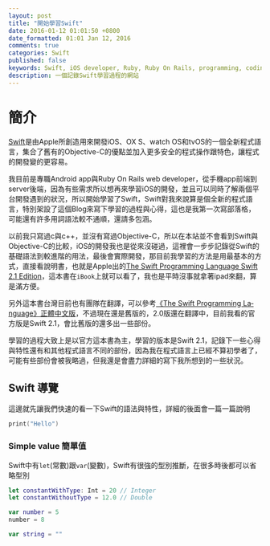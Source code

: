 ```yaml
---
layout: post
title: "開始學習Swift"
date: 2016-01-12 01:01:50 +0800
date_formatted: 01:01 Jan 12, 2016
comments: true
categories: Swift
published: false
keywords: Swift, iOS developer, Ruby, Ruby On Rails, programming, coding, Octopress, 用嘴寫code
description: 一個記錄Swift學習過程的網站
---
```


簡介
===

[Swift][]是由Apple所創造用來開發iOS、OX S、watch OS和tvOS的一個全新程式語言，集合了舊有的Objective-C的優點並加入更多安全的程式操作跟特色，讓程式的開發變的更容易。

<!-- more -->

我目前是專職Android app與Ruby On Rails web developer，從手機app前端到server後端，因為有些需求所以想再來學習iOS的開發，並且可以同時了解兩個平台開發遇到的狀況，所以開始學習了Swift，Swift對我來說算是個全新的程式語言，特別架設了這個Blog來寫下學習的過程與心得，這也是我第一次寫部落格，可能還有許多用詞語法較不通順，還請多包涵。

以前我只寫過c與c++，並沒有寫過Objective-C，所以在本站並不會看到Swift與Objective-C的比較，iOS的開發我也是從來沒碰過，這裡會一步步記錄從Swift的基礎語法到較進階的用法，最後會實際開發，那目前我學習的方法是用最基本的方式，直接看說明書，也就是Apple出的[The Swift Programming Language Swift 2.1 Edition][Swift book]，這本書在`iBook`上就可以看了，我也是平時沒事就拿著ipad來翻，算是滿方便。

另外這本書台灣目前也有團隊在翻譯，可以參考[《The Sw­ift Pr­ogramm­ing La­nguage­》正體中文版][Swift book chinese]，不過現在還是舊版的，2.0版還在翻譯中，目前我看的官方版是Swift 2.1，會比舊版的還多出一些部份。

學習的過程大致上是以官方這本書為主，學習的版本是Swift 2.1，記錄下一些心得與特性還有和其他程式語言不同的部份，因為我在程式語言上已經不算初學者了，可能有些部份會被我略過，但我還是會盡力詳細的寫下我所想到的一些狀況。

Swift 導覽
---

這邊就先讓我們快速的看一下Swift的語法與特性，詳細的後面會一篇一篇說明

```swift
print("Hello")
```

### Simple value 簡單值

Swift中有`let`(常數)跟`var`(變數)，Swift有很強的型別推斷，在很多時後都可以省略型別

```swift
let constantWithType: Int = 20 // Integer
let constantWithoutType = 12.0 // Double

var number = 5
number = 8

var string = ""
```




[Swift]: http://www.apple.com/tw/swift/
[Swift book]: https://itunes.apple.com/tw/book/swift-programming-language/id881256329?l=zh&mt=11
[Swift book chinese]: https://www.gitbook.com/book/tommy60703/swift-language-traditional-chinese/details